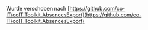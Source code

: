 Wurde verschoben nach [https://github.com/co-IT/coIT.Toolkit.AbsencesExport](https://github.com/co-IT/coIT.Toolkit.AbsencesExport)